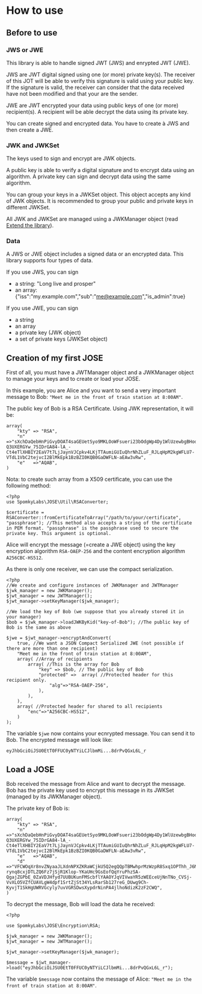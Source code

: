 # How to use #

## Before to use ##

### JWS or JWE

This library is able to handle signed JWT (JWS) and enrypted JWT (JWE).

JWS are JWT digital signed using one (or more) private key(s). The receiver of this JOT will be able to verify this signature is valid using your public key. If the signature is valid, the receiver can consider that the data received have not been modified and that your are the sender.

JWE are JWT encrypted your data using public keys of one (or more) recipient(s). A recipient will be able decrypt the data using its private key.

You can create signed and encrypted data. You have to create à JWS and then create a JWE.

### JWK and JWKSet

The keys used to sign and encrypt are JWK objects.

A public key is able to verify a digital signature and to encrypt data using an algorithm. A private key can sign and decrypt data using the same algorithm.

You can group your keys in a JWKSet object. This object accepts any kind of JWK objects. It is recommended to group your public and private keys in different JWKSet.

All JWK and JWKSet are managed using a JWKManager object (read [Extend the library](Extend.md)).

### Data

A JWS or JWE object includes a signed data or an encrypted data. This library supports four types of data.

If you use JWS, you can sign

* a string: "Long live and prosper"
* an array: {"iss":"my.example.com","sub":"me@example.com","is_admin":true}

If you use JWE, you can sign

* a string
* an array
* a private key (JWK object)
* a set of private keys (JWKSet object)

## Creation of my first JOSE ##

First of all, you must have a JWTManager object and a JWKManager object to manage your keys and to create or load your JOSE.

In this example, you are Alice and you want to send a very important message to Bob: ```"Meet me in the front of train station at 8:00AM"```.

The public key of Bob is a RSA Certificate. Using JWK representation, it will be:

    array(
        "kty" => "RSA",
        "n"   =>"sXchDaQebHnPiGvyDOAT4saGEUetSyo9MKLOoWFsueri23bOdgWp4Dy1WlUzewbgBHod5pcM9H95GQRV3JDXboIRROSBigeC5yjU1hGzHHyXss8UDprecbAYxknTcQkhslANGRUZmdTOQ5qTRsLAt6BTYuyvVRdhS8exSZEy_c4gs_7svlJJQ4H9_NxsiIoLwAEk7-Q3UXERGYw_75IDrGA84-lA_-Ct4eTlXHBIY2EaV7t7LjJaynVJCpkv4LKjTTAumiGUIuQhrNhZLuF_RJLqHpM2kgWFLU7-VTdL1VbC2tejvcI2BlMkEpk1BzBZI0KQB0GaDWFLN-aEAw3vRw",
        "e"   =>"AQAB",
    )

Nota: to create such array from a X509 certificate, you can use the following method:

    <?php
    use SpomkyLabs\JOSE\Util\RSAConverter;

    $certificate = RSAConverter::fromCertificateToArray("/path/to/your/certificate", "passphrase"); //This method also accepts a string of the certificate in PEM format. "passphrase" is the passphrase used to secure the private key. This argument is optional.

Alice will encrypt the message (=create a JWE object) using the key encryption algorithm ```RSA-OAEP-256``` and the content encryption algorithm ```A256CBC-HS512```.

As there is only one receiver, we can use the compact serialization.

    <?php
    //We create and configure instances of JWKManager and JWTManager
    $jwk_manager = new JWKManager();
    $jwt_manager = new JWTManager();
    $jwt_manager->setKeyManager($jwk_manager);

    //We load the key of Bob (we suppose that you already stored it in your manager)
    $bob = $jwk_manager->loadJWKByKid("key-of-Bob"); //The public key of Bob is the same as above

    $jwe = $jwt_manager->encryptAndConvert(
        true, //We want a JSON Compact Serialized JWE (not possible if there are more than one recipient)
        "Meet me in the front of train station at 8:00AM",
        array( //Array of recipients
            array( //This is the array for Bob
                "key" => $bob, // The public key of Bob
                "protected" =>  array( //Protected header for this recipient only.
                    "alg"=>"RSA-OAEP-256",
                ),
            ),
        ),
        array( //Protected header for shared to all recipients
            "enc"=>"A256CBC-HS512",
        )
    );

The variable ```$jwe``` now contains your ecnrypted message. You can send it to Bob. The encrypted message will look like:

    eyJhbGciOiJSU0EtT0FFUC0yNTYiLCJlbmMi...8drPvQGxL6L_r


## Load a JOSE ##

Bob received the message from Alice and want to decrypt the message. Bob has the private key used to encrypt this message in its JWKSet (managed by its JWKManager object).

The private key of Bob is:

    array(
        "kty" => "RSA",
        "n"   =>"sXchDaQebHnPiGvyDOAT4saGEUetSyo9MKLOoWFsueri23bOdgWp4Dy1WlUzewbgBHod5pcM9H95GQRV3JDXboIRROSBigeC5yjU1hGzHHyXss8UDprecbAYxknTcQkhslANGRUZmdTOQ5qTRsLAt6BTYuyvVRdhS8exSZEy_c4gs_7svlJJQ4H9_NxsiIoLwAEk7-Q3UXERGYw_75IDrGA84-lA_-Ct4eTlXHBIY2EaV7t7LjJaynVJCpkv4LKjTTAumiGUIuQhrNhZLuF_RJLqHpM2kgWFLU7-VTdL1VbC2tejvcI2BlMkEpk1BzBZI0KQB0GaDWFLN-aEAw3vRw",
        "e"   =>"AQAB",
        "d"   =>"VFCWOqXr8nvZNyaaJLXdnNPXZKRaWCjkU5Q2egQQpTBMwhprMzWzpR8Sxq1OPThh_J6MUD8Z35wky9b8eEO0pwNS8xlh1lOFRRBoNqDIKVOku0aZb-rynq8cxjDTLZQ6Fz7jSjR1Klop-YKaUHc9GsEofQqYruPhzSA-QgajZGPbE_0ZaVDJHfyd7UUBUKunFMScbflYAAOYJqVIVwaYR5zWEEceUjNnTNo_CVSj-VvXLO5VZfCUAVLgW4dpf1SrtZjSt34YLsRarSb127reG_DUwg9Ch-KyvjT1SkHgUWRVGcyly7uvVGRSDwsXypdrNinPA4jlhoNdizK2zF2CWQ",
    )

To decrypt the message, Bob will load the data he received:

    <?php

    use SpomkyLabs\JOSE\Encryption\RSA;

    $jwk_manager = new JWKManager();
    $jwt_manager = new JWTManager();
    
    $jwt_manager->setKeyManager($jwk_manager);

    $message = $jwt_manager->load("eyJhbGciOiJSU0EtT0FFUC0yNTYiLCJlbmMi...8drPvQGxL6L_r");


The variable ```$message``` now contains the message of Alice: ```"Meet me in the front of train station at 8:00AM"```.

